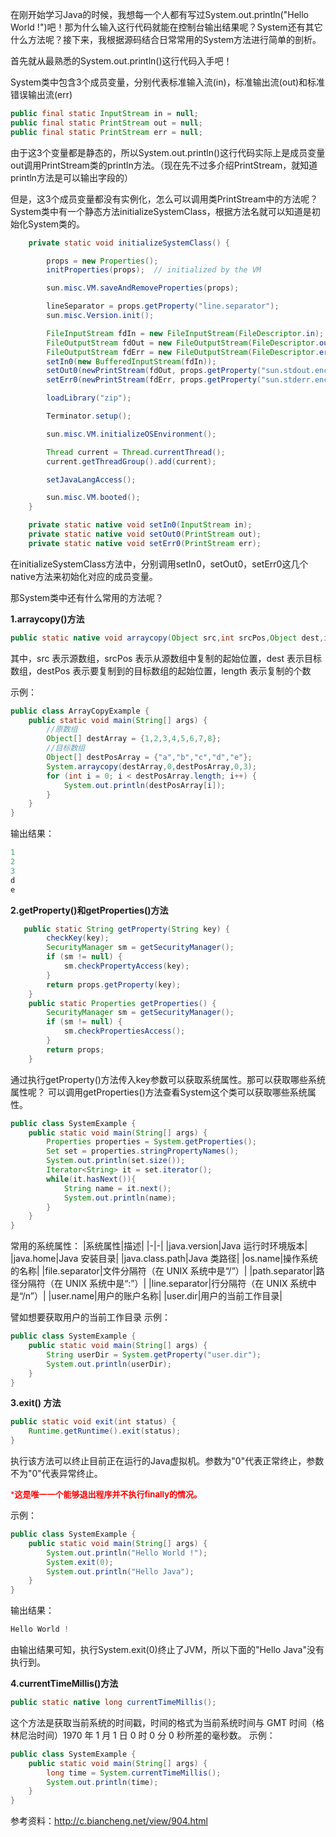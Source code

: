 在刚开始学习Java的时候，我想每一个人都有写过System.out.println("Hello World !")吧！那为什么输入这行代码就能在控制台输出结果呢？System还有其它什么方法呢？接下来，我根据源码结合日常常用的System方法进行简单的剖析。


首先就从最熟悉的System.out.println()这行代码入手吧！

System类中包含3个成员变量，分别代表标准输入流(in)，标准输出流(out)和标准错误输出流(err)

```java
public final static InputStream in = null;
public final static PrintStream out = null;
public final static PrintStream err = null;
```

由于这3个变量都是静态的，所以System.out.println()这行代码实际上是成员变量out调用PrintStream类的println方法。（现在先不过多介绍PrintStream，就知道println方法是可以输出字段的）

但是，这3个成员变量都没有实例化，怎么可以调用类PrintStream中的方法呢？System类中有一个静态方法initializeSystemClass，根据方法名就可以知道是初始化System类的。
```java
    private static void initializeSystemClass() {

        props = new Properties();
        initProperties(props);  // initialized by the VM

        sun.misc.VM.saveAndRemoveProperties(props);

        lineSeparator = props.getProperty("line.separator");
        sun.misc.Version.init();

        FileInputStream fdIn = new FileInputStream(FileDescriptor.in);
        FileOutputStream fdOut = new FileOutputStream(FileDescriptor.out);
        FileOutputStream fdErr = new FileOutputStream(FileDescriptor.err);
        setIn0(new BufferedInputStream(fdIn));
        setOut0(newPrintStream(fdOut, props.getProperty("sun.stdout.encoding")));
        setErr0(newPrintStream(fdErr, props.getProperty("sun.stderr.encoding")));

        loadLibrary("zip");

        Terminator.setup();

        sun.misc.VM.initializeOSEnvironment();

        Thread current = Thread.currentThread();
        current.getThreadGroup().add(current);

        setJavaLangAccess();

        sun.misc.VM.booted();
    }

    private static native void setIn0(InputStream in);
    private static native void setOut0(PrintStream out);
    private static native void setErr0(PrintStream err);
```

在initializeSystemClass方法中，分别调用setIn0，setOut0，setErr0这几个native方法来初始化对应的成员变量。

那System类中还有什么常用的方法呢？

**1.arraycopy()方法**

```java
public static native void arraycopy(Object src,int srcPos,Object dest,int destPos,int length);
```
其中，src 表示源数组，srcPos 表示从源数组中复制的起始位置，dest 表示目标数组，destPos 表示要复制到的目标数组的起始位置，length 表示复制的个数


示例：
```java
public class ArrayCopyExample {
    public static void main(String[] args) {
        //原数组
        Object[] destArray = {1,2,3,4,5,6,7,8};
        //目标数组
        Object[] destPosArray = {"a","b","c","d","e"};
        System.arraycopy(destArray,0,destPosArray,0,3);
        for (int i = 0; i < destPosArray.length; i++) {
            System.out.println(destPosArray[i]);
        }
    }
}
```

输出结果：
```java
1
2
3
d
e
```

**2.getProperty()和getProperties()方法**
```java
   public static String getProperty(String key) {
        checkKey(key);
        SecurityManager sm = getSecurityManager();
        if (sm != null) {
            sm.checkPropertyAccess(key);
        }
        return props.getProperty(key);
    }
    public static Properties getProperties() {
        SecurityManager sm = getSecurityManager();
        if (sm != null) {
            sm.checkPropertiesAccess();
        }
        return props;
    }
```


通过执行getProperty()方法传入key参数可以获取系统属性。那可以获取哪些系统属性呢？
可以调用getProperties()方法查看System这个类可以获取哪些系统属性。

```java
public class SystemExample {
    public static void main(String[] args) {
        Properties properties = System.getProperties();
        Set set = properties.stringPropertyNames();
        System.out.println(set.size());
        Iterator<String> it = set.iterator();
        while(it.hasNext()){
            String name = it.next();
            System.out.println(name);
        }
    }
}
```
常用的系统属性：
|系统属性|描述|
|-|-|
|java.version|Java 运行时环境版本|
|java.home|Java 安装目录|
|java.class.path|Java 类路径|
|os.name|操作系统的名称|
|file.separator|文件分隔符（在 UNIX 系统中是“/”）|
|path.separator|路径分隔符（在 UNIX 系统中是“:”）|
|line.separator|行分隔符（在 UNIX 系统中是“/n”）|
|user.name|用户的账户名称|
|user.dir|用户的当前工作目录|

譬如想要获取用户的当前工作目录
示例：
```java
public class SystemExample {
    public static void main(String[] args) {
        String userDir = System.getProperty("user.dir");
        System.out.println(userDir);
    }
}
```


**3.exit() 方法**
```java
public static void exit(int status) {
    Runtime.getRuntime().exit(status);
}
```
执行该方法可以终止目前正在运行的Java虚拟机。参数为"0"代表正常终止，参数不为"0"代表异常终止。

<font color="red" size="2px">***这是唯一一个能够退出程序并不执行finally的情况。**</font>

示例：
```java
public class SystemExample {
    public static void main(String[] args) {
        System.out.println("Hello World !");
        System.exit(0);
        System.out.println("Hello Java");
    }
}
```
输出结果：
```java
Hello World !
```
由输出结果可知，执行System.exit(0)终止了JVM，所以下面的"Hello Java"没有执行到。

**4.currentTimeMillis()方法**
```java
public static native long currentTimeMillis();
```
这个方法是获取当前系统的时间戳，时间的格式为当前系统时间与 GMT 时间（格林尼治时间）1970 年 1 月 1 日 0 时 0 分 0 秒所差的毫秒数。
示例：
```java
public class SystemExample {
    public static void main(String[] args) {
        long time = System.currentTimeMillis();
        System.out.println(time);
    }
}
```



参考资料：http://c.biancheng.net/view/904.html















